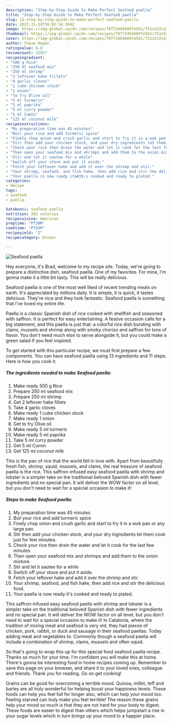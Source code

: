 ```yaml
---
description: "Step-by-Step Guide to Make Perfect Seafood paella"
title: "Step-by-Step Guide to Make Perfect Seafood paella"
slug: 12-step-by-step-guide-to-make-perfect-seafood-paella
date: 2022-11-24T16:02:34.954Z
image: https://img-global.cpcdn.com/recipes/f0773464689fe5b1/751x532cq70/seafood-paella-recipe-main-photo.jpg
thumbnail: https://img-global.cpcdn.com/recipes/f0773464689fe5b1/751x532cq70/seafood-paella-recipe-main-photo.jpg
cover: https://img-global.cpcdn.com/recipes/f0773464689fe5b1/751x532cq70/seafood-paella-recipe-main-photo.jpg
author: Chase Hogan
ratingvalue: 4.8
reviewcount: 32927
recipeingredient:
- "500 g Rice"
- "250 ml seafood mix"
- "250 ml shrimp"
- "2 leftover hake fillets"
- "4 garlic cloves"
- "1 cube chicken stock"
- "1 onion"
- "to fry Olive oil"
- "5 ml turmeric"
- "5 ml paprika"
- "5 ml curry powder"
- "5 ml Cumin"
- "125 ml coconut milk"
recipeinstructions:
- "My preparation time was 45 minutes"
- "Boil your rice and add turmeric spice"
- "Finely chop onion and crush garlic and start to fry it in a wok pan or any large pan."
- "Stir then add your chicken stock, and your dry ingredients let them cook just for few minutes."
- "Check your rice then drain the water and let it cook for the last few minutes"
- "Then open your seafood mix and shrimps and add them to the onion mixture."
- "Stir and let it sautee for a while"
- "Switch off your stove and put it aside."
- "Fetch your leftover hake and add it over the shrimp and stir."
- "Your shrimp, seafood, and fish hake, then add rice and stir the delicious food."
- "Your paella is now ready it&#39;s cooked and ready to plated."
categories:
- Recipe
tags:
- seafood
- paella

katakunci: seafood paella 
nutrition: 283 calories
recipecuisine: American
preptime: "PT30M"
cooktime: "PT43M"
recipeyield: "2"
recipecategory: Dinner

---
```



![Seafood paella](https://img-global.cpcdn.com/recipes/f0773464689fe5b1/751x532cq70/seafood-paella-recipe-main-photo.jpg)

Hey everyone, it's Brad, welcome to my recipe site. Today, we're going to prepare a distinctive dish, seafood paella. One of my favorites. For mine, I'm gonna make it a little bit tasty. This will be really delicious.

Seafood paella is one of the most well liked of recent trending meals on earth. It's appreciated by millions daily. It is simple, it is quick, it tastes delicious. They're nice and they look fantastic. Seafood paella is something that I've loved my entire life.

Paella is a classic Spanish dish of rice cooked with shellfish and seasoned with saffron. It is perfect for easy entertaining. A festive occasion calls for a big statement, and this paella is just that: a colorful rice dish bursting with clams, mussels and shrimp along with smoky chorizo and saffron for tons of flavor. You don&#39;t need much else to serve alongside it, but you could make a green salad if you feel inspired.


To get started with this particular recipe, we must first prepare a few components. You can have seafood paella using 13 ingredients and 11 steps. Here is how you cook it.

<!--inarticleads1-->

##### The ingredients needed to make Seafood paella:

1. Make ready 500 g Rice
1. Prepare 250 ml seafood mix
1. Prepare 250 ml shrimp
1. Get 2 leftover hake fillets
1. Take 4 garlic cloves
1. Make ready 1 cube chicken stock
1. Make ready 1 onion
1. Get to fry Olive oil
1. Make ready 5 ml turmeric
1. Make ready 5 ml paprika
1. Take 5 ml curry powder
1. Get 5 ml Cumin
1. Get 125 ml coconut milk


This is the pan of rice that the world fell in love with. Apart from beautifully fresh fish, shrimp, squid, mussels, and clams, the real treasure of seafood paella is the rice. This saffron-infused easy seafood paella with shrimp and lobster is a simpler take on the traditional beloved Spanish dish with fewer ingredients and no special pan. It will deliver the WOW factor on all level, but you don&#39;t need to wait for a special occasion to make it! 

<!--inarticleads2-->

##### Steps to make Seafood paella:

1. My preparation time was 45 minutes
1. Boil your rice and add turmeric spice
1. Finely chop onion and crush garlic and start to fry it in a wok pan or any large pan.
1. Stir then add your chicken stock, and your dry ingredients let them cook just for few minutes.
1. Check your rice then drain the water and let it cook for the last few minutes
1. Then open your seafood mix and shrimps and add them to the onion mixture.
1. Stir and let it sautee for a while
1. Switch off your stove and put it aside.
1. Fetch your leftover hake and add it over the shrimp and stir.
1. Your shrimp, seafood, and fish hake, then add rice and stir the delicious food.
1. Your paella is now ready it&#39;s cooked and ready to plated.


This saffron-infused easy seafood paella with shrimp and lobster is a simpler take on the traditional beloved Spanish dish with fewer ingredients and no special pan. It will deliver the WOW factor on all level, but you don&#39;t need to wait for a special occasion to make it! In Catalonia, where the tradition of mixing meat and seafood is very old, they had pieces of chicken, pork, rabbit, or duck and sausage in their seafood paellas. Today adding meat and vegetables to. Commonly though a seafood paella will include a combination of shrimp, clams, mussels and often squid. 

So that's going to wrap this up for this special food seafood paella recipe. Thanks so much for your time. I'm confident you will make this at home. There's gonna be interesting food in home recipes coming up. Remember to save this page on your browser, and share it to your loved ones, colleague and friends. Thank you for reading. Go on get cooking!

Grains can be good for overcoming a terrible mood. Quinoa, millet, teff and barley are all truly wonderful for helping boost your happiness levels. These foods can help you feel full for longer also, which can help your mood too. Feeling starved can truly make you feel terrible! The reason these grains help your mood so much is that they are not hard for your body to digest. These foods are easier to digest than others which helps jumpstart a rise in your sugar levels which in turn brings up your mood to a happier place.
